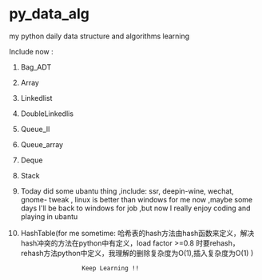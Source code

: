 # py_data_alg
my python daily data structure and algorithms learning 

Include now :

1. Bag_ADT	

2. Array

3. Linkedlist
	
4. DoubleLinkedlis

5. Queue_ll

6. Queue_array

7. Deque

8. Stack

9. Today did some ubantu thing ,include: ssr, deepin-wine, wechat, gnome- tweak , linux is better than windows for me now ,maybe some days I'll be back to windows for job ,but now I really enjoy coding and playing in ubantu

10. HashTable(for me sometime: 哈希表的hash方法由hash函数来定义，解决hash冲突的方法在python中有定义，load factor >=0.8 时要rehash，rehash方法python中定义，我理解的删除复杂度为O(1),插入复杂度为O(1) )


                         Keep Learning !!
